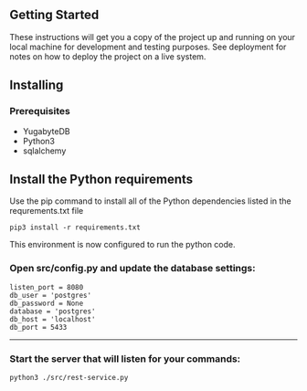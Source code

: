 ## Getting Started

These instructions will get you a copy of the project up and running on your local machine for development and testing purposes. See deployment for notes on how to deploy the project on a live system.
## Installing
### Prerequisites
* YugabyteDB
* Python3
* sqlalchemy
## Install the Python requirements

Use the pip command to install all
of the Python dependencies listed in the requrements.txt file

```
pip3 install -r requirements.txt
```
This environment is now configured to run the python code.  

### Open src/config.py and update the database settings:
```
listen_port = 8080
db_user = 'postgres'
db_password = None
database = 'postgres'
db_host = 'localhost'
db_port = 5433
```
---
### Start the server that will listen for your commands: 
```
python3 ./src/rest-service.py
```
